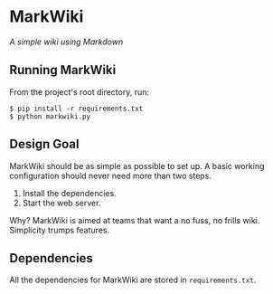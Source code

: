 MarkWiki
========

*A simple wiki using Markdown*

Running MarkWiki
----------------

From the project's root directory, run:

    $ pip install -r requirements.txt
    $ python markwiki.py

Design Goal
-----------

MarkWiki should be as simple as possible to set up. A basic working
configuration should never need more than two steps.

1.  Install the dependencies.
2.  Start the web server.

Why? MarkWiki is aimed at teams that want a no fuss, no frills wiki. Simplicity
trumps features.

Dependencies
------------

All the dependencies for MarkWiki are stored in `requirements.txt`.

